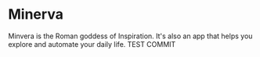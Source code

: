 # Minerva
Minvera is the Roman goddess of Inspiration.  It's also an app that helps you explore and automate your daily life.
TEST COMMIT